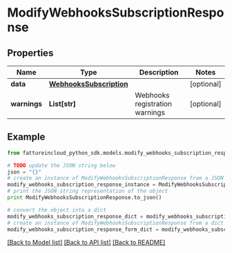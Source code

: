# ModifyWebhooksSubscriptionResponse


## Properties
Name | Type | Description | Notes
------------ | ------------- | ------------- | -------------
**data** | [**WebhooksSubscription**](WebhooksSubscription.md) |  | [optional] 
**warnings** | **List[str]** | Webhooks registration warnings | [optional] 

## Example

```python
from fattureincloud_python_sdk.models.modify_webhooks_subscription_response import ModifyWebhooksSubscriptionResponse

# TODO update the JSON string below
json = "{}"
# create an instance of ModifyWebhooksSubscriptionResponse from a JSON string
modify_webhooks_subscription_response_instance = ModifyWebhooksSubscriptionResponse.from_json(json)
# print the JSON string representation of the object
print ModifyWebhooksSubscriptionResponse.to_json()

# convert the object into a dict
modify_webhooks_subscription_response_dict = modify_webhooks_subscription_response_instance.to_dict()
# create an instance of ModifyWebhooksSubscriptionResponse from a dict
modify_webhooks_subscription_response_form_dict = modify_webhooks_subscription_response.from_dict(modify_webhooks_subscription_response_dict)
```
[[Back to Model list]](../README.md#documentation-for-models) [[Back to API list]](../README.md#documentation-for-api-endpoints) [[Back to README]](../README.md)


